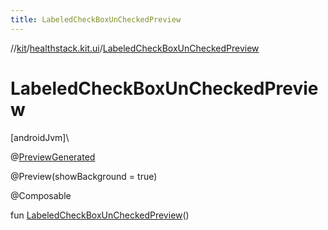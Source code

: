 ```yaml
---
title: LabeledCheckBoxUnCheckedPreview
---
```

//[kit](../../index.html)/[healthstack.kit.ui](index.html)/[LabeledCheckBoxUnCheckedPreview](-labeled-check-box-un-checked-preview.html)



# LabeledCheckBoxUnCheckedPreview



[androidJvm]\




@[PreviewGenerated](../healthstack.kit.annotation/-preview-generated/index.html)



@Preview(showBackground = true)



@Composable



fun [LabeledCheckBoxUnCheckedPreview](-labeled-check-box-un-checked-preview.html)()




